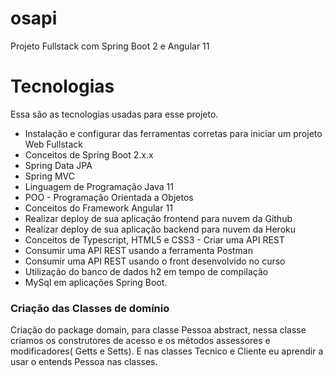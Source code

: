 # osapi
Projeto Fullstack com Spring Boot 2 e Angular 11

# Tecnologias
Essa são as tecnologias usadas para esse projeto.

* Instalação e configurar das ferramentas corretas para iniciar um projeto Web Fullstack
* Conceitos de Spring Boot 2.x.x
* Spring Data JPA
* Spring MVC
* Linguagem de Programação Java 11
* POO - Programação Orientada a Objetos
* Conceitos do Framework Angular 11
* Realizar deploy de sua aplicação frontend para nuvem da Github
* Realizar deploy de sua aplicação backend para nuvem da Heroku
* Conceitos de Typescript, HTML5 e CSS3 - Criar uma API REST
* Consumir uma API REST usando a ferramenta Postman
* Consumir uma API REST usando o front desenvolvido no curso
* Utilização do banco de dados h2 em tempo de compilação
* MySql em aplicações Spring Boot.

### Criação das Classes de domínio
Criação do package domain, para classe Pessoa abstract, nessa classe criamos os construtores de acesso e os métodos assessores e modificadores( Getts e Setts). E nas classes Tecnico e Cliente eu aprendir a usar o entends Pessoa nas classes.
